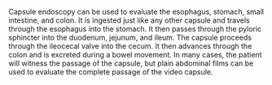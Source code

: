 Capsule endoscopy can be used to evaluate the esophagus, stomach, small intestine, and colon. It is ingested just like any other capsule and travels through the esophagus into the stomach. It then passes through the pyloric sphincter into the duodenum, jejunum, and ileum. The capsule proceeds through the ileocecal valve into the cecum. It then advances through the colon and is excreted during a bowel movement. In many cases, the patient will witness the passage of the capsule, but plain abdominal films can be used to evaluate the complete passage of the video capsule.